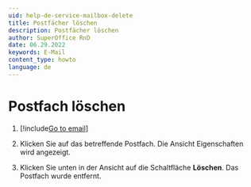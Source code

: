 ```yaml
---
uid: help-de-service-mailbox-delete
title: Postfächer löschen
description: Postfächer löschen
author: SuperOffice RnD
date: 06.29.2022
keywords: E-Mail
content_type: howto
language: de
---
```


# Postfach löschen

1. [!include[Go to email](includes/goto-email.md)]

1. Klicken Sie auf das betreffende Postfach. Die Ansicht Eigenschaften wird angezeigt.

1. Klicken Sie unten in der Ansicht auf die Schaltfläche **Löschen**. Das Postfach wurde entfernt.
